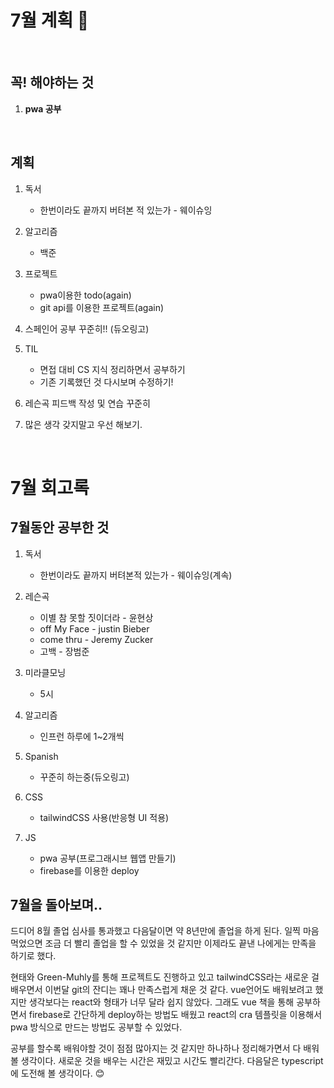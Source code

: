 # 7월 계획 🎁

<br/>

## 꼭! 해야하는 것 

1. **pwa 공부**


<br/>

## 계획

1. 독서
   - 한번이라도 끝까지 버텨본 적 있는가 - 웨이슈잉
2. 알고리즘

   - 백준
3. 프로젝트 

   - pwa이용한 todo(again)
   - git api를 이용한 프로젝트(again)
4. 스페인어 공부 꾸준히!! (듀오링고)
5. TIL

   - 면접 대비 CS 지식 정리하면서 공부하기
   - 기존 기록했던 것 다시보며 수정하기!
6. 레슨곡 피드백 작성 및 연습 꾸준히
7. 많은 생각 갖지말고 우선 해보기.

<br/>

# 7월 회고록



## 7월동안 공부한 것

1. 독서
   - 한번이라도 끝까지 버텨본적 있는가 - 웨이슈잉(계속)
2. 레슨곡
   - 이별 참 못할 짓이더라 - 윤현상
   - off My Face - justin Bieber
   - come thru - Jeremy Zucker
   - 고백 - 장범준
3. 미라클모닝

   - 5시
4. 알고리즘

   - 인프런 하루에 1~2개씩
5. Spanish

   - 꾸준히 하는중(듀오링고)
6. CSS
   - tailwindCSS 사용(반응형 UI 적용)
7. JS

   - pwa 공부(프로그래시브 웹앱 만들기)
   - firebase를 이용한 deploy



## 7월을 돌아보며..

 드디어 8월 졸업 심사를 통과했고 다음달이면 약 8년만에 졸업을 하게 된다. 일찍 마음 먹었으면  조금 더 빨리 졸업을 할 수 있었을 것 같지만 이제라도 끝낸 나에게는 만족을 하기로 했다.

 현태와 Green-Muhly를 통해 프로젝트도 진행하고 있고 tailwindCSS라는 새로운 걸 배우면서 이번달 git의 잔디는 꽤나 만족스럽게 채운 것 같다. vue언어도 배워보려고 했지만 생각보다는 react와 형태가 너무 달라 쉽지 않았다. 그래도 vue 책을 통해 공부하면서 firebase로 간단하게 deploy하는 방법도 배웠고 react의 cra 템플릿을 이용해서 pwa 방식으로 만드는 방법도 공부할 수 있었다. 

 공부를 할수록 배워야할 것이 점점 많아지는 것 같지만 하나하나 정리해가면서 다 배워볼 생각이다. 새로운 것을 배우는 시간은 재밌고 시간도 빨리간다. 다음달은 typescript에 도전해 볼 생각이다.  😊

